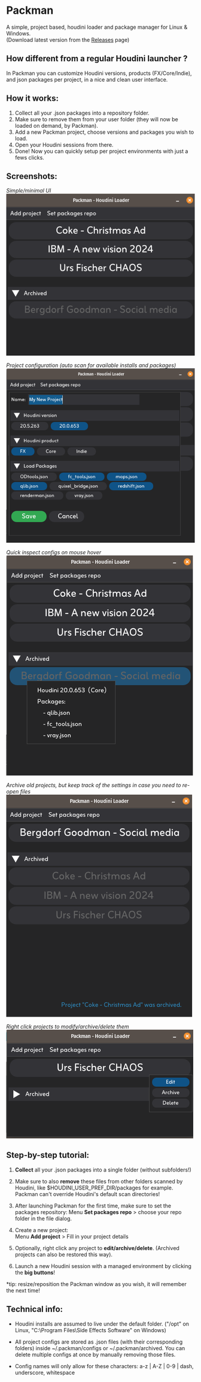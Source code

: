 # Packman
A simple, project based, houdini loader and package manager for Linux & Windows.   
(Download latest version from the [Releases](https://github.com/fabriciochamon/Packman/releases) page)

## How different from a regular Houdini launcher ?

In Packman you can customize Houdini versions, products (FX/Core/Indie), and json packages per project, in a nice and clean user interface.

## How it works:
1. Collect all your .json packages into a repository folder.
2. Make sure to remove them from your user folder (they will now be loaded on demand, by Packman).
3. Add a new Packman project, choose versions and packages you wish to load.
4. Open your Houdini sessions from there.
5. Done! Now you can quickly setup per project environments with just a fews clicks.

## Screenshots:

*Simple/minimal UI*  
![Packman UI](./images/screenshot1.png)

*Project configuration (auto scan for available installs and packages)*  
![Add project](./images/screenshot2.png)

*Quick inspect configs on mouse hover*  
![Config preview](./images/screenshot3.png)

*Archive old projects, but keep track of the settings in case you need to re-open files*  
![Archives](./images/screenshot4.png)

*Right click projects to modify/archive/delete them*    
![Mdify config](./images/screenshot5.png)

## Step-by-step tutorial:

1. **Collect** all your .json packages into a single folder (without subfolders!) 

2. Make sure to also **remove** these files from other folders scanned by Houdini, like $HOUDINI_USER_PREF_DIR/packages for example. Packman can't override Houdini's default scan directories!

3. After launching Packman for the first time, make sure to set the packages repository: 
Menu **Set packages repo** > choose your repo folder in the file dialog.

2. Create a new project:  
Menu **Add project**  > Fill in your project details

3. Optionally, right click any project to **edit/archive/delete**. (Archived projects can also be restored this way).

4. Launch a new Houdini session with a managed environment by clicking the **big buttons**!

*tip: resize/reposition the Packman window as you wish, it will remember the next time!

## Technical info:

- Houdini installs are assumed to live under the default folder. ("/opt" on Linux, "C:\Program Files\Side Effects Software" on Windows)

- All project configs are stored as .json files (with their corresponding folders) inside ~/.packman/configs or ~/.packman/archived. You can delete multiple configs at once by manually removing those files.

- Config names will only allow for these characters: a-z | A-Z | 0-9 | dash, underscore, whitespace







